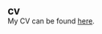 <h2 id="publications" style="margin: 2px 0px -15px;">cv</h2>

My CV can be found [here](assets/files/yiwen_cv.pdf).

 
 
